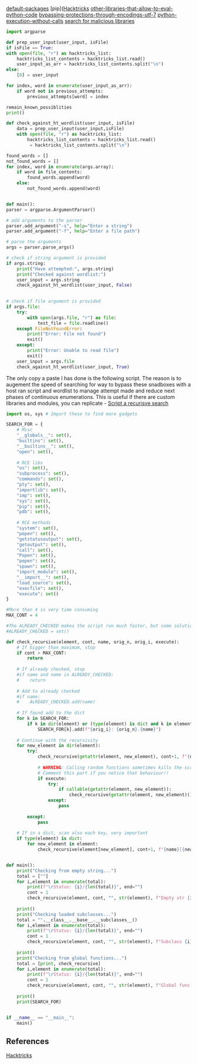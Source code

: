 [default-packages](https://book.hacktricks.xyz/generic-methodologies-and-resources/python/bypass-python-sandboxes#default-packages)
[pip]([Hacktricks](https://book.hacktricks.xyz/generic-methodologies-and-resources/python/bypass-python-sandboxes#pip-package)
[other-libraries-that-allow-to-eval-python-code](https://book.hacktricks.xyz/generic-methodologies-and-resources/python/bypass-python-sandboxes#other-libraries-that-allow-to-eval-python-code)
[bypassing-protections-through-encodings-utf-7](https://book.hacktricks.xyz/generic-methodologies-and-resources/python/bypass-python-sandboxes#bypassing-protections-through-encodings-utf-7)
[python-execution-without-calls](https://book.hacktricks.xyz/generic-methodologies-and-resources/python/bypass-python-sandboxes#python-execution-without-calls)
[search for malicious libraries](https://book.hacktricks.xyz/generic-methodologies-and-resources/python/bypass-python-sandboxes#finding-dangerous-libraries-loaded)

```python
import argparse

def prep_user_input(user_input, isFile)
if isFile == True:
with open(file, "r") as hacktricks_list:
    hacktricks_list_contents = hacktricks_list.read()
    user_input_as_arr = hacktricks_list_contents.split("\n")
else:
	[0] = user_input

for index, word in enumerate(user_input_as_arr):
	if word not in previous_attempts:
		previous_attempts[word] = index

remain_known_possiblities
print()

def check_against_ht_wordlist(user_input, isFile)
	data = prep_user_input(user_input,isFile)
	with open(file, "r") as hacktricks_list:
	    hacktricks_list_contents = hacktricks_list.read()
	     = hacktricks_list_contents.split("\n")

found_words = []
not_found_words = []
for index, word in enumerate(args.array):
    if word in file_contents:
        found_words.append(word)
    else:
        not_found_words.append(word)


def main():
parser = argparse.ArgumentParser()

# add arguments to the parser
parser.add_argument("-s", help="Enter a string")
parser.add_argument("-f", help="Enter a file path")

# parse the arguments
args = parser.parse_args()

# check if string argument is provided
if args.string:
    print("Have attempted:", args.string)
	print("Checked against wordlist:")
	user_input = args.string
	check_against_ht_wordlist(user_input, False)

	
# check if file argument is provided
if args.file:
    try:
        with open(args.file, "r") as file:
            test_file = file.readline()            
    except FileNotFoundError:
        print("Error: File not found")
        exit()
    except:
        print("Error: Unable to read file")
        exit()
	user_input = args.file
	check_against_ht_wordlist(user_input, True)

```
	    
The only copy a paste I has done is the following script. The reason is to augement the speed of searching for way to bypass these snadboxes with a host ran script and wordlist to manage attempt made and reduce next phases of continuous enumerations. This is useful if there are custom libraries and modules, you can replicate  - [Script a recurisve search](https://book.hacktricks.xyz/generic-methodologies-and-resources/python/bypass-python-sandboxes#recursive-search-of-builtins-globals...)
```python
import os, sys # Import these to find more gadgets

SEARCH_FOR = {
    # Misc
    "__globals__": set(),
    "builtins": set(),
    "__builtins__": set(),
    "open": set(),
    
    # RCE libs
    "os": set(),
    "subprocess": set(),
    "commands": set(),
    "pty": set(),
    "importlib": set(),
    "imp": set(),
    "sys": set(),
    "pip": set(),
    "pdb": set(),
    
    # RCE methods
    "system": set(),
    "popen": set(),
    "getstatusoutput": set(),
    "getoutput": set(),
    "call": set(),
    "Popen": set(),
    "popen": set(),
    "spawn": set(),
    "import_module": set(),
    "__import__": set(),
    "load_source": set(),
    "execfile": set(),
    "execute": set()
}

#More than 4 is very time consuming
MAX_CONT = 4

#The ALREADY_CHECKED makes the script run much faster, but some solutions won't be found
#ALREADY_CHECKED = set()

def check_recursive(element, cont, name, orig_n, orig_i, execute):
    # If bigger than maximum, stop
    if cont > MAX_CONT:
        return
    
    # If already checked, stop
    #if name and name in ALREADY_CHECKED:
    #    return
    
    # Add to already checked
    #if name:
    #    ALREADY_CHECKED.add(name)
    
    # If found add to the dict
    for k in SEARCH_FOR:
        if k in dir(element) or (type(element) is dict and k in element):
            SEARCH_FOR[k].add(f"{orig_i}: {orig_n}.{name}")
    
    # Continue with the recursivity
    for new_element in dir(element):
        try:
            check_recursive(getattr(element, new_element), cont+1, f"{name}.{new_element}", orig_n, orig_i, execute)
            
            # WARNING: Calling random functions sometimes kills the script
            # Comment this part if you notice that behaviour!!
            if execute:
                try:
                    if callable(getattr(element, new_element)):
                        check_recursive(getattr(element, new_element)(), cont+1, f"{name}.{new_element}()", orig_i, execute)
                except:
                    pass
        
        except:
            pass
    
    # If in a dict, scan also each key, very important
    if type(element) is dict:
        for new_element in element:
            check_recursive(element[new_element], cont+1, f"{name}[{new_element}]", orig_n, orig_i)


def main():
    print("Checking from empty string...")
    total = [""]
    for i,element in enumerate(total):
        print(f"\rStatus: {i}/{len(total)}", end="")
        cont = 1
        check_recursive(element, cont, "", str(element), f"Empty str {i}", True)
    
    print()
    print("Checking loaded subclasses...")
    total = "".__class__.__base__.__subclasses__()
    for i,element in enumerate(total):
        print(f"\rStatus: {i}/{len(total)}", end="")
        cont = 1
        check_recursive(element, cont, "", str(element), f"Subclass {i}", True)
    
    print()
    print("Checking from global functions...")
    total = [print, check_recursive]
    for i,element in enumerate(total):
        print(f"\rStatus: {i}/{len(total)}", end="")
        cont = 1
        check_recursive(element, cont, "", str(element), f"Global func {i}", False)
    
    print()
    print(SEARCH_FOR)


if __name__ == "__main__":
    main()
```


## References

[Hacktricks](https://book.hacktricks.xyz/generic-methodologies-and-resources/python/bypass-python-sandboxes)

